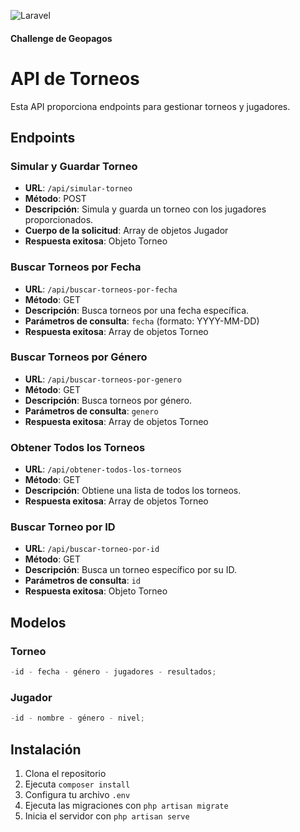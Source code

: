 ![Laravel](https://raw.githubusercontent.com/laravel/art/master/logo-lockup/5%20SVG/2%20CMYK/1%20Full%20Color/laravel-logolockup-cmyk-red.svg)

#### Challenge de Geopagos

# API de Torneos

Esta API proporciona endpoints para gestionar torneos y jugadores.

## Endpoints

### Simular y Guardar Torneo

-   **URL**: `/api/simular-torneo`
-   **Método**: POST
-   **Descripción**: Simula y guarda un torneo con los jugadores proporcionados.
-   **Cuerpo de la solicitud**: Array de objetos Jugador
-   **Respuesta exitosa**: Objeto Torneo

### Buscar Torneos por Fecha

-   **URL**: `/api/buscar-torneos-por-fecha`
-   **Método**: GET
-   **Descripción**: Busca torneos por una fecha específica.
-   **Parámetros de consulta**: `fecha` (formato: YYYY-MM-DD)
-   **Respuesta exitosa**: Array de objetos Torneo

### Buscar Torneos por Género

-   **URL**: `/api/buscar-torneos-por-genero`
-   **Método**: GET
-   **Descripción**: Busca torneos por género.
-   **Parámetros de consulta**: `genero`
-   **Respuesta exitosa**: Array de objetos Torneo

### Obtener Todos los Torneos

-   **URL**: `/api/obtener-todos-los-torneos`
-   **Método**: GET
-   **Descripción**: Obtiene una lista de todos los torneos.
-   **Respuesta exitosa**: Array de objetos Torneo

### Buscar Torneo por ID

-   **URL**: `/api/buscar-torneo-por-id`
-   **Método**: GET
-   **Descripción**: Busca un torneo específico por su ID.
-   **Parámetros de consulta**: `id`
-   **Respuesta exitosa**: Objeto Torneo

## Modelos

### Torneo

```js
-id - fecha - género - jugadores - resultados;
```

### Jugador

```js
-id - nombre - género - nivel;
```

## Instalación

1. Clona el repositorio
2. Ejecuta `composer install`
3. Configura tu archivo `.env`
4. Ejecuta las migraciones con `php artisan migrate`
5. Inicia el servidor con `php artisan serve`
